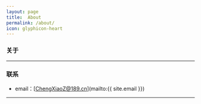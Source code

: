 ```yaml
---
layout: page
title:  About
permalink: /about/
icon: glyphicon-heart
---
```


### 关于

>    



---

### 联系

* email：[ChengXiaoZ@189.cn](mailto:{{ site.email }})

---

